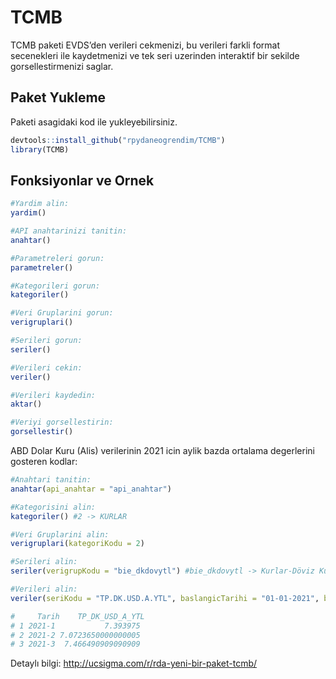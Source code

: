 
TCMB
====

TCMB paketi EVDS’den verileri cekmenizi, bu verileri farkli format
secenekleri ile kaydetmenizi ve tek seri uzerinden interaktif bir
sekilde gorsellestirmenizi saglar.

Paket Yukleme
-------------

Paketi asagidaki kod ile yukleyebilirsiniz.

``` r
devtools::install_github("rpydaneogrendim/TCMB")
library(TCMB)
```

Fonksiyonlar ve Ornek
---------------------

``` r
#Yardim alin:
yardim()

#API anahtarinizi tanitin:
anahtar()

#Parametreleri gorun:
parametreler()

#Kategorileri gorun:
kategoriler()

#Veri Gruplarini gorun:
verigruplari()

#Serileri gorun:
seriler()

#Verileri cekin:
veriler()

#Verileri kaydedin:
aktar()

#Veriyi gorsellestirin:
gorsellestir()
```

ABD Dolar Kuru (Alis) verilerinin 2021 icin aylik bazda ortalama
degerlerini gosteren kodlar:

``` r
#Anahtari tanitin:
anahtar(api_anahtar = "api_anahtar")

#Kategorisini alin:
kategoriler() #2 -> KURLAR

#Veri Gruplarini alin:
verigruplari(kategoriKodu = 2)

#Serileri alin:
seriler(verigrupKodu = "bie_dkdovytl") #bie_dkdovytl -> Kurlar-Döviz Kurları

#Verileri alin:
veriler(seriKodu = "TP.DK.USD.A.YTL", baslangicTarihi = "01-01-2021", bitisTarihi = "15-03-2021", gozlemParametresi = "avg", formulParametresi = 0, sayisalFrekans = 5)

#     Tarih    TP_DK_USD_A_YTL
# 1 2021-1           7.393975
# 2 2021-2 7.0723650000000005
# 3 2021-3  7.466490909090909
```

Detaylı bilgi: http://ucsigma.com/r/rda-yeni-bir-paket-tcmb/
